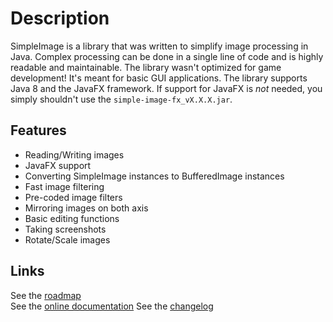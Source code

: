 # Description
SimpleImage is a library that was written to simplify image processing in Java.
Complex processing can be done in a single line of code and is highly readable and maintainable.
The library wasn't optimized for game development! It's meant for basic GUI applications.
The library supports Java 8 and the JavaFX framework. If support for JavaFX is *not* needed, you simply shouldn't use the `simple-image-fx_vX.X.X.jar`.

## Features
- Reading/Writing images
- JavaFX support
- Converting SimpleImage instances to BufferedImage instances
- Fast image filtering
- Pre-coded image filters
- Mirroring images on both axis
- Basic editing functions
- Taking screenshots
- Rotate/Scale images

## Links
See the [roadmap](https://trello.com/b/8oolmwiW)  
See the [online documentation](https://ralleytn.github.io/SimpleImage/)
See the [changelog](https://github.com/RalleYTN/SimpleImage/blob/master/CHANGELOG.md)
